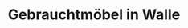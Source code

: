 ---
title: "Gebrauchtmöbel in Walle"
url: /schwuelper/gebrauchtmoebel-in-walle/
shop: Gebrauchtwaren
---